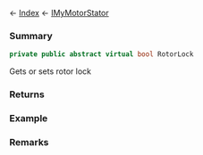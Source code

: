 ← [Index](Api-Index) ← [IMyMotorStator](Sandbox.ModAPI.Ingame.IMyMotorStator)

### Summary

```csharp
private public abstract virtual bool RotorLock
```

Gets or sets rotor lock

### Returns

### Example

### Remarks

